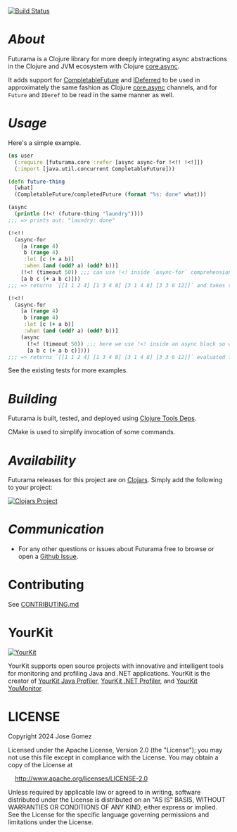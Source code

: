 [![Build Status](https://github.com/k13labs/futurama/actions/workflows/clojure.yml/badge.svg)](https://github.com/k13labs/futurama/actions/workflows/clojure.yml)

# _About_

Futurama is a Clojure library for more deeply integrating async abstractions in the Clojure and JVM ecosystem with Clojure [core.async](https://github.com/clojure/core.async).

It adds support for [CompletableFuture](https://docs.oracle.com/javase/8/docs/api/java/util/concurrent/CompletableFuture.html) and [IDeferred](https://github.com/clj-commons/manifold/blob/master/src/manifold/deferred.clj) to be used in approximately the same fashion as Clojure [core.async](https://github.com/clojure/core.async) channels, and for `Future` and `IDeref` to be read in the same manner as well.

# _Usage_

Here's a simple example.

```clj
(ns user
  (:require [futurama.core :refer [async async-for !<!! !<!]])
  (:import [java.util.concurrent CompletableFuture]))

(defn future-thing
  [what]
  (CompletableFuture/completedFuture (format "%s: done" what)))

(async
  (println (!<! (future-thing "laundry"))))
;;; => prints out: "laundry: done"

(!<!!
  (async-for
    [a (range 4)
     b (range 4)
     :let [c (+ a b)]
     :when (and (odd? a) (odd? b))]
    (!<! (timeout 50)) ;;; can use !<! inside `async-for` comprehension so the items are evaluated sequentially
    [a b c (+ a b c)]))
;;; => returns `[[1 1 2 4] [1 3 4 8] [3 1 4 8] [3 3 6 12]]` and takes slightly over 200ms total time.

(!<!!
  (async-for
    [a (range 4)
     b (range 4)
     :let [c (+ a b)]
     :when (and (odd? a) (odd? b))]
    (async
      (!<! (timeout 50)) ;;; here we use !<! inside an async block so we iterate faster through the items
      [a b c (+ a b c)])))
;;; => returns `[[1 1 2 4] [1 3 4 8] [3 1 4 8] [3 3 6 12]]` evaluated fully async and takes slightly over 50ms total time.
```

See the existing tests for more examples.

# _Building_

Futurama is built, tested, and deployed using [Clojure Tools Deps](https://clojure.org/guides/deps_and_cli).

CMake is used to simplify invocation of some commands.

# _Availability_

Futurama releases for this project are on [Clojars](https://clojars.org/). Simply add the following to your project:

[![Clojars Project](http://clojars.org/com.github.k13labs/futurama/latest-version.svg)](http://clojars.org/com.github.k13labs/futurama)

# _Communication_

- For any other questions or issues about Futurama free to browse or open a [Github Issue](https://github.com/k13labs/futurama/issues).

# Contributing

See [CONTRIBUTING.md](CONTRIBUTING.md)

# YourKit

[![YourKit](https://www.yourkit.com/images/yklogo.png)](https://www.yourkit.com/)

YourKit supports open source projects with innovative and intelligent tools
for monitoring and profiling Java and .NET applications.
YourKit is the creator of [YourKit Java Profiler](https://www.yourkit.com/java/profiler/),
[YourKit .NET Profiler](https://www.yourkit.com/dotnet-profiler/),
and [YourKit YouMonitor](https://www.yourkit.com/youmonitor/).

# LICENSE

Copyright 2024 Jose Gomez

Licensed under the Apache License, Version 2.0 (the "License"); you may not use this file except in compliance with the License. You may obtain a copy of the License at

&nbsp;&nbsp;&nbsp;&nbsp;http://www.apache.org/licenses/LICENSE-2.0

Unless required by applicable law or agreed to in writing, software distributed under the License is distributed on an "AS IS" BASIS, WITHOUT WARRANTIES OR CONDITIONS OF ANY KIND, either express or implied. See the License for the specific language governing permissions and limitations under the License.
